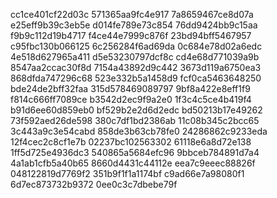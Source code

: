 cc1ce401cf22d03c
571365aa9fc4e917
7a8659467ce8d07a
e25eff9b39c3eb5e
d014fe789e73c854
76dd9424bb9c15aa
f9b9c112d19b4717
f4ce44e7999c876f
23bd94bff5467957
c95fbc130b066125
6c256284f6ad69da
0c684e78d02a6edc
4e518d627965a411
d5e53230797dcf8c
cd4e68d771039a9b
8547aa2ccac30f8d
7154a43892d9c442
3673d119a6750ea3
868dfda747296c68
523e332b5a1458d9
fcf0ca5463648250
bde24de2bff32faa
315d578469089797
9bf8a422e8eff1f9
f814c666ff7089ce
b3542d2ec9f9a2e0
1f3c4c5ce4b419f4
b91d6ee60d859eb0
bf529b2e2d6d2edc
bd50213b17e49262
73f592aed26de598
380c7df1bd2386ab
11c08b345c2bcc65
3c443a9c3e54cabd
858de3b63cb78fe0
24286862c9233eda
12f4cec2c8cf1e7b
02237bc102563302
61118e6a8d72e138
1ff5d725e4936dc3
540865a5684efc96
9bbceb784891d7a4
4a1ab1cfb5a40b65
8660d4431c44112e
eea7c9eeec88826f
048122819d7769f2
351b9f1f1a1174bf
c9ad66e7a98080f1
6d7ec873732b9372
0ee0c3c7dbebe79f
